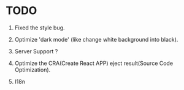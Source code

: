 # TODO

1. Fixed the style bug.

2. Optimize 'dark mode' (like change white background into black).

3. Server Support ?

4. Optimize the CRA(Create React APP) eject result(Source Code Optimization).

5. I18n
